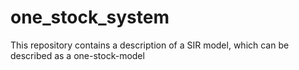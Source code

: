 # one_stock_system

This repository contains a description of a SIR model, which can be described as a one-stock-model
